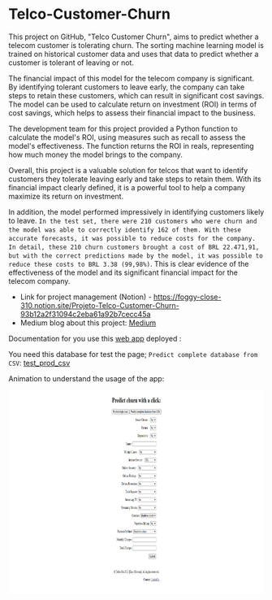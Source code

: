 # Telco-Customer-Churn
This project on GitHub, "Telco Customer Churn", aims to predict whether a telecom customer is tolerating churn. The sorting machine learning model is trained on historical customer data and uses that data to predict whether a customer is tolerant of leaving or not.

The financial impact of this model for the telecom company is significant. By identifying tolerant customers to leave early, the company can take steps to retain these customers, which can result in significant cost savings. The model can be used to calculate return on investment (ROI) in terms of cost savings, which helps to assess their financial impact to the business.

The development team for this project provided a Python function to calculate the model's ROI, using measures such as recall to assess the model's effectiveness. The function returns the ROI in reals, representing how much money the model brings to the company.

Overall, this project is a valuable solution for telcos that want to identify customers they tolerate leaving early and take steps to retain them. With its financial impact clearly defined, it is a powerful tool to help a company maximize its return on investment.

In addition, the model performed impressively in identifying customers likely to leave. ``In the test set, there were 210 customers who were churn and the model was able to correctly identify 162 of them. With these accurate forecasts, it was possible to reduce costs for the company. In detail, these 210 churn customers brought a cost of BRL 22.471,91, but with the correct predictions made by the model, it was possible to reduce these costs to BRL 3.38 (99,98%)``. This is clear evidence of the effectiveness of the model and its significant financial impact for the telecom company.

- Link for project management (Notion) - https://foggy-close-310.notion.site/Projeto-Telco-Customer-Churn-93b12a2f31094c2eba61a92b7cecc45a
- Medium blog about this project: [Medium](https://medium.com/@Eric_Oliveira/prevenindo-a-perda-de-clientes-em-empresa-de-telecomunica%C3%A7%C3%B5es-com-an%C3%A1lise-de-dados-44dadf10a9e9)

Documentation for you use this [web app](https://web-production-a6f58.up.railway.app/) deployed :

You need this database for test the page; ``Predict complete database from CSV``:
[test_prod_csv](https://github.com/Eric-Oliveira-ds/Telco-Customer-Churn/blob/main/data/teste_prod.csv)

Animation to understand the usage of the app:

<img src="https://github.com/Eric-Oliveira-ds/Telco-Customer-Churn/blob/main/doc/Anima%C3%A7%C3%A3o.gif" width="700" height="400">



